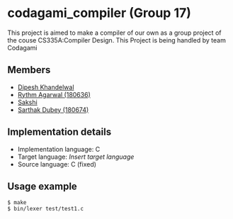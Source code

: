 # codagami_compiler (Group 17)
This project is aimed to make a compiler of our own as a group project of the couse CS335A:Compiler Design. This Project is being handled by team Codagami

## Members

- [Dipesh Khandelwal](https://github.com/dipeshdk)
- [Rythm Agarwal (180636)](https://github.com/Rythmag)
- [Sakshi](https://github.com/Sakshisak)
- [Sarthak Dubey (180674)](https://github.com/srthkdb)

## Implementation details
 - Implementation language: C
 - Target language: *Insert target language*
 - Source language: C (fixed)

## Usage example

  ```console
  $ make
  $ bin/lexer test/test1.c
  ``` 
